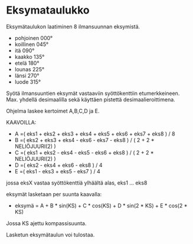 # Eksymataulukko
Eksymätaulukon laatiminen 8 ilmansuunnan eksymistä.

* pohjoinen 000°
* koillinen 045°
* itä 090°
* kaakko 135°
* etelä 180°
* lounas 225°
* länsi 270°
* luode 315°

Syötä ilmansuuntien eksymät vastaaviin syöttökenttiin etumerkkeineen.
Max. yhdellä desimaalilla sekä käyttäen pistettä desimaalieroittimena.

Ohjelma laskee kertoimet A,B,C,D ja E.

KAAVOILLA:
* A	=( eks1 + eks2 + eks3 + eks4 + eks5 + eks6 + eks7 + eks8 ) / 8
* B	=( eks2 + eks3 + eks4 - eks6 - eks7 - eks8 ) / ( 2 + 2 * NELIÖJUURI(2) )
* C	=( eks1 + eks2 - eks4 - eks5 - eks6 + eks8 ) / ( 2 + 2 * NELIÖJUURI(2) )
* D	=( eks2 - eks4 + eks6 - eks8 ) / 4
* E	=( eks1 - eks3 + eks5 - eks7 ) / 4

jossa eksX vastaa syöttökenttiä ylhäältä alas, eks1 ... eks8

eksymät lasketaan per suunta kaavalla:
* eksymä = A + B * sin(KS) + C * cos(KS) + D * sin(2 * KS) + E * cos(2 * KS)

Jossa KS ajettu kompassisuunta.

Lasketun eksymätaulun voi tulostaa.
